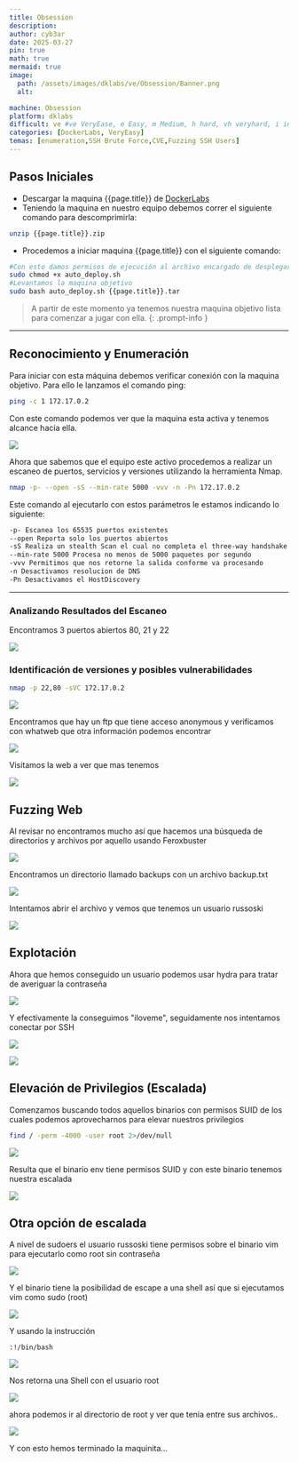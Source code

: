```yaml
---
title: Obsession
description:
author: cyb3ar
date: 2025-03-27
pin: true
math: true
mermaid: true
image:
  path: /assets/images/dklabs/ve/Obsession/Banner.png
  alt: 

machine: Obsession
platform: dklabs
difficult: ve #ve VeryEase, e Easy, m Medium, h hard, vh veryhard, i insane
categories: [DockerLabs, VeryEasy]
temas: [enumeration,SSH Brute Force,CVE,Fuzzing SSH Users]
---
```

## Pasos Iniciales

- Descargar la maquina {{page.title}} de [DockerLabs](https://dockerlabs.es/)
- Teniendo la maquina en nuestro equipo debemos correr el siguiente comando para descomprimirla:

```bash
unzip {{page.title}}.zip
```

- Procedemos a iniciar maquina {{page.title}} con el siguiente comando:

```bash
#Con esto damos permisos de ejecución al archivo encargado de desplegarnos la máquina.
sudo chmod +x auto_deploy.sh
#Levantamos la maquina objetivo
sudo bash auto_deploy.sh {{page.title}}.tar
```

<!-- markdownlint-capture -->
<!-- markdownlint-disable -->

> A partir de este momento ya tenemos nuestra maquina objetivo lista para comenzar a jugar con ella.
{: .prompt-info }

<!-- markdownlint-restore -->

----------------------------------------------------------------------------

## Reconocimiento y Enumeración

Para iniciar con esta máquina debemos verificar conexión con la maquina objetivo. Para ello le lanzamos el comando ping:

```bash
ping -c 1 172.17.0.2
```

Con este comando podemos ver que la maquina esta activa y tenemos alcance hacia ella. 

![](/assets/images/{{page.platform}}/{{page.difficult}}/{{page.machine}}/Ping.png)

Ahora que sabemos que el equipo este activo procedemos a realizar un escaneo de puertos, servicios y versiones utilizando la herramienta Nmap.

```bash
nmap -p- --open -sS --min-rate 5000 -vvv -n -Pn 172.17.0.2
```

Este comando al ejecutarlo con estos parámetros le estamos indicando lo siguiente:

```bash
-p- Escanea los 65535 puertos existentes
--open Reporta solo los puertos abiertos
-sS Realiza un stealth Scan el cual no completa el three-way handshake (SYN / SYN-ACK / RST)
--min-rate 5000 Procesa no menos de 5000 paquetes por segundo
-vvv Permitimos que nos retorne la salida conforme va procesando
-n Desactivamos resolucion de DNS
-Pn Desactivamos el HostDiscovery
```

---------------------------------------------------------------------------------
### Analizando Resultados del Escaneo

Encontramos 3 puertos abiertos 80, 21 y 22

![](/assets/images/{{page.platform}}/{{page.difficult}}/{{page.machine}}/Nmap1.png)

### Identificación de versiones y posibles vulnerabilidades

```bash
nmap -p 22,80 -sVC 172.17.0.2
```

![](/assets/images/{{page.platform}}/{{page.difficult}}/{{page.machine}}/Nmap2.png)

Encontramos que hay un ftp que tiene acceso anonymous y verificamos con whatweb que otra información podemos encontrar

![](/assets/images/{{page.platform}}/{{page.difficult}}/{{page.machine}}/Whatweb.png)

Visitamos la web a ver que mas tenemos

![](/assets/images/{{page.platform}}/{{page.difficult}}/{{page.machine}}/Web.png)

## Fuzzing Web

Al revisar no encontramos mucho así que hacemos una búsqueda de directorios y archivos por aquello usando Feroxbuster

![](/assets/images/{{page.platform}}/{{page.difficult}}/{{page.machine}}/Feroxbuster.png)

Encontramos un directorio llamado backups con un archivo backup.txt

![](/assets/images/{{page.platform}}/{{page.difficult}}/{{page.machine}}/Backup.png)

Intentamos abrir el archivo y vemos que tenemos un usuario russoski

![](/assets/images/{{page.platform}}/{{page.difficult}}/{{page.machine}}/File.png)

## Explotación 

Ahora que hemos conseguido un usuario podemos usar hydra para tratar de averiguar la contraseña

![](/assets/images/{{page.platform}}/{{page.difficult}}/{{page.machine}}/Hydra.png)

Y efectivamente la conseguimos "iloveme", seguidamente nos intentamos conectar por SSH

![](/assets/images/{{page.platform}}/{{page.difficult}}/{{page.machine}}/SSH.png)

![](/assets/images/{{page.platform}}/{{page.difficult}}/{{page.machine}}/User.png)
## Elevación de Privilegios (Escalada)

Comenzamos buscando todos aquellos binarios con permisos SUID de los cuales podemos aprovecharnos para elevar nuestros privilegios

```bash
find / -perm -4000 -user root 2>/dev/null
```

![](/assets/images/{{page.platform}}/{{page.difficult}}/{{page.machine}}/Perms.png)

Resulta que el binario env tiene permisos SUID y con este binario tenemos nuestra escalada

![](/assets/images/{{page.platform}}/{{page.difficult}}/{{page.machine}}/Escalada.png)

## Otra opción de escalada

A nivel de sudoers el usuario russoski tiene permisos sobre el binario vim para ejecutarlo como root sin contraseña

![](/assets/images/{{page.platform}}/{{page.difficult}}/{{page.machine}}/Sudoers.png)

Y el binario tiene la posibilidad de escape a una shell así que si ejecutamos vim como sudo (root)

![](/assets/images/{{page.platform}}/{{page.difficult}}/{{page.machine}}/vim.png)

Y usando la instrucción

```shell
:!/bin/bash
```

![](/assets/images/{{page.platform}}/{{page.difficult}}/{{page.machine}}/Escape.png)

Nos retorna una Shell con el usuario root

![](/assets/images/{{page.platform}}/{{page.difficult}}/{{page.machine}}/Root.png)

ahora podemos ir al directorio de root y ver que tenia entre sus archivos.. 

![](/assets/images/{{page.platform}}/{{page.difficult}}/{{page.machine}}/Files.png)

Y con esto hemos terminado la maquinita...
































